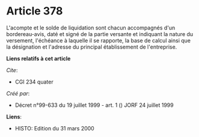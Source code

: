 # Article 378

L'acompte et le solde de liquidation sont chacun accompagnés d'un bordereau-avis, daté et signé de la partie versante et
indiquant la nature du versement, l'échéance à laquelle il se rapporte, la base de calcul ainsi que la désignation et
l'adresse du principal établissement de l'entreprise.

**Liens relatifs à cet article**

_Cite_:

  - CGI 234 quater

_Créé par_:

  - Décret n°99-633 du 19 juillet 1999 - art. 1 () JORF 24 juillet 1999

**Liens**:

  - HISTO: Edition du 31 mars 2000
